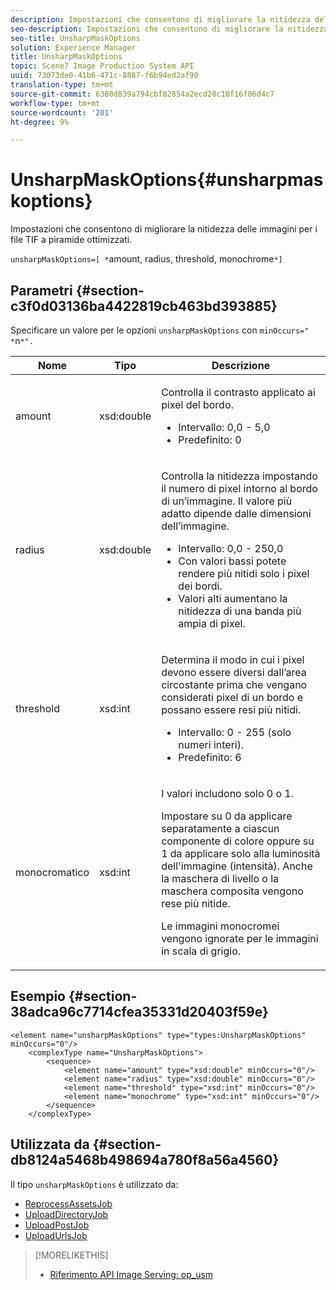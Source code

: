 ```yaml
---
description: Impostazioni che consentono di migliorare la nitidezza delle immagini per i file TIF a piramide ottimizzati.
seo-description: Impostazioni che consentono di migliorare la nitidezza delle immagini per i file TIF a piramide ottimizzati.
seo-title: UnsharpMaskOptions
solution: Experience Manager
title: UnsharpMaskOptions
topic: Scene7 Image Production System API
uuid: 73073de0-41b6-471c-8887-f6b94ed2af90
translation-type: tm+mt
source-git-commit: 6380d839a794cbf82854a2ecd28c18f16f06d4c7
workflow-type: tm+mt
source-wordcount: '201'
ht-degree: 9%

---
```



# UnsharpMaskOptions{#unsharpmaskoptions}

Impostazioni che consentono di migliorare la nitidezza delle immagini per i file TIF a piramide ottimizzati.

`unsharpMaskOptions=[ *`amount, radius, threshold, monochrome`*]`

## Parametri {#section-c3f0d03136ba4422819cb463bd393885}

Specificare un valore per le opzioni `unsharpMaskOptions` con `minOccurs=" *`n`*".`

<table id="table_D1392963C5694969A9D546F82DB6F45C">
 <thead>
  <tr>
   <th colname="col1" class="entry"> Nome </th>
   <th colname="col2" class="entry"> Tipo </th>
   <th colname="col3" class="entry"> Descrizione </th>
  </tr>
 </thead>
 <tbody>
  <tr>
   <td colname="col1"><span class="codeph"><span class="varname"> amount</span></span></td>
   <td colname="col2"><span class="codeph"> xsd:double</span></td>
   <td colname="col3"><p>Controlla il contrasto applicato ai pixel del bordo. 
     <ul id="ul_7AA17E354EE64BC4A5BEAE853FF17191">
      <li id="li_42FB21C7ED884E1DB03274130B8DCB10">Intervallo: 0,0 - 5,0 </li>
      <li id="li_E980CAA1A9C54D60A121F21C964820FF">Predefinito: 0 </li>
     </ul></p></td>
  </tr>
  <tr>
   <td colname="col1"><span class="codeph"><span class="varname"> radius</span></span></td>
   <td colname="col2"><span class="codeph"> xsd:double</span></td>
   <td colname="col3"><p>Controlla la nitidezza impostando il numero di pixel intorno al bordo di un’immagine. Il valore più adatto dipende dalle dimensioni dell’immagine. 
     <ul id="ul_D4391CD407DE4B48AF4523EBD85D0D40">
      <li id="li_8AEF11A489484EFD91416F8A03C4DB25">Intervallo: 0,0 - 250,0 </li>
      <li id="li_9F1D1B52AFBA46B8BDCDF99A21140002">Con valori bassi potete rendere più nitidi solo i pixel dei bordi. </li>
      <li id="li_7D9FD8AA4899404283D7AB596364A4AF">Valori alti aumentano la nitidezza di una banda più ampia di pixel. </li>
     </ul></p></td>
  </tr>
  <tr>
   <td colname="col1"><span class="codeph"><span class="varname"> threshold</span></span></td>
   <td colname="col2"><span class="codeph"> xsd:int</span></td>
   <td colname="col3"><p>Determina il modo in cui i pixel devono essere diversi dall’area circostante prima che vengano considerati pixel di un bordo e possano essere resi più nitidi. 
     <ul id="ul_117E556E3ECF42CC878DD80D338D19CA">
      <li id="li_CFEE76DB78BF437E8463C9089486F8A6">Intervallo: 0 - 255 (solo numeri interi). </li>
      <li id="li_77113DC2698A4D48B11288718766E6A2">Predefinito: 6 </li>
     </ul></p></td>
  </tr>
  <tr>
   <td colname="col1"><span class="codeph"><span class="varname"> monocromatico</span></span></td>
   <td colname="col2"><span class="codeph"> xsd:int</span></td>
   <td colname="col3"><p>I valori includono solo <span class="codeph"> 0</span> o <span class="codeph"> 1</span>. </p><p>Impostare su <span class="codeph"> 0</span> da applicare separatamente a ciascun componente di colore oppure su <span class="codeph"> 1</span> da applicare solo alla luminosità dell'immagine (intensità). Anche la maschera di livello o la maschera composita vengono rese più nitide. </p><p><span class="codeph"><span class="varname"> Le immagini </span></span> monocromei vengono ignorate per le immagini in scala di grigio. </p></td>
  </tr>
 </tbody>
</table>

## Esempio {#section-38adca96c7714cfea35331d20403f59e}

```
<element name="unsharpMaskOptions" type="types:UnsharpMaskOptions" minOccurs="0"/>
    <complexType name="UnsharpMaskOptions">
        <sequence>
            <element name="amount" type="xsd:double" minOccurs="0"/>
            <element name="radius" type="xsd:double" minOccurs="0"/>
            <element name="threshold" type="xsd:int" minOccurs="0"/>
            <element name="monochrome" type="xsd:int" minOccurs="0"/>        
        </sequence>
    </complexType>
```

## Utilizzata da {#section-db8124a5468b498694a780f8a56a4560}

Il tipo `unsharpMaskOptions` è utilizzato da:

* [ReprocessAssetsJob](../../types/c-data-types/r-reprocess-assets-job.md#reference-a303f7832ae44fdab1dca7cc8bef3fa3)
* [UploadDirectoryJob](../../types/c-data-types/r-upload-directory-job.md#reference-e707ebf53b074c49ad983d1886e0bbb6)
* [UploadPostJob](../../types/c-data-types/r-upload-post-job.md#reference-bca2339b593f4637a687c33937215ef4)
* [UploadUrlsJob](../../types/c-data-types/r-upload-urls-job.md#reference-8e9bc895268c4321b233dbeadc990398)

>[!MORELIKETHIS]
>
>* [Riferimento API Image Serving: op_usm](https://docs.adobe.com/content/help/en/dynamic-media-developer-resources/image-serving-api/image-serving-api/http-protocol-reference/command-reference/r-op-usm.html)

